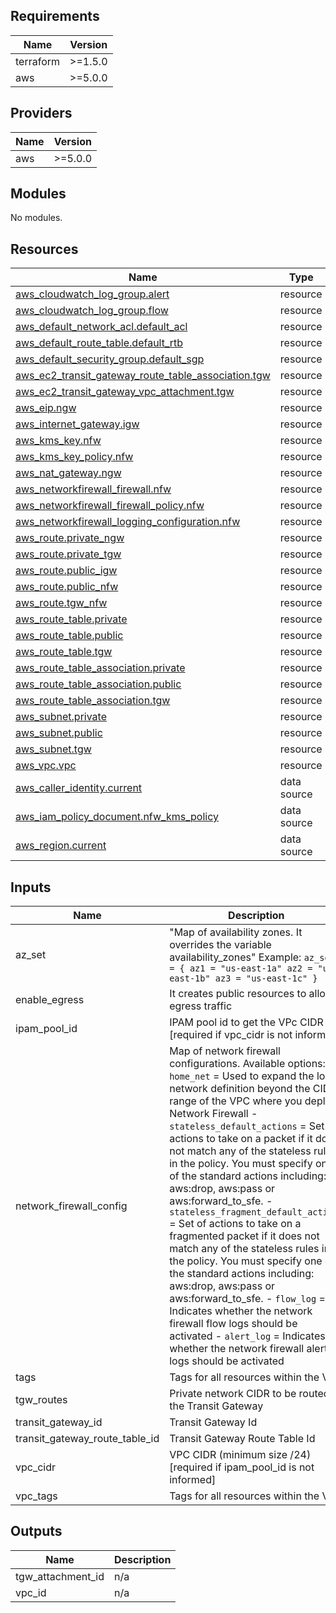 <!-- BEGIN_TF_DOCS -->
## Requirements

| Name | Version |
|------|---------|
| terraform | >=1.5.0 |
| aws | >=5.0.0 |

## Providers

| Name | Version |
|------|---------|
| aws | >=5.0.0 |

## Modules

No modules.

## Resources

| Name | Type |
|------|------|
| [aws_cloudwatch_log_group.alert](https://registry.terraform.io/providers/hashicorp/aws/latest/docs/resources/cloudwatch_log_group) | resource |
| [aws_cloudwatch_log_group.flow](https://registry.terraform.io/providers/hashicorp/aws/latest/docs/resources/cloudwatch_log_group) | resource |
| [aws_default_network_acl.default_acl](https://registry.terraform.io/providers/hashicorp/aws/latest/docs/resources/default_network_acl) | resource |
| [aws_default_route_table.default_rtb](https://registry.terraform.io/providers/hashicorp/aws/latest/docs/resources/default_route_table) | resource |
| [aws_default_security_group.default_sgp](https://registry.terraform.io/providers/hashicorp/aws/latest/docs/resources/default_security_group) | resource |
| [aws_ec2_transit_gateway_route_table_association.tgw](https://registry.terraform.io/providers/hashicorp/aws/latest/docs/resources/ec2_transit_gateway_route_table_association) | resource |
| [aws_ec2_transit_gateway_vpc_attachment.tgw](https://registry.terraform.io/providers/hashicorp/aws/latest/docs/resources/ec2_transit_gateway_vpc_attachment) | resource |
| [aws_eip.ngw](https://registry.terraform.io/providers/hashicorp/aws/latest/docs/resources/eip) | resource |
| [aws_internet_gateway.igw](https://registry.terraform.io/providers/hashicorp/aws/latest/docs/resources/internet_gateway) | resource |
| [aws_kms_key.nfw](https://registry.terraform.io/providers/hashicorp/aws/latest/docs/resources/kms_key) | resource |
| [aws_kms_key_policy.nfw](https://registry.terraform.io/providers/hashicorp/aws/latest/docs/resources/kms_key_policy) | resource |
| [aws_nat_gateway.ngw](https://registry.terraform.io/providers/hashicorp/aws/latest/docs/resources/nat_gateway) | resource |
| [aws_networkfirewall_firewall.nfw](https://registry.terraform.io/providers/hashicorp/aws/latest/docs/resources/networkfirewall_firewall) | resource |
| [aws_networkfirewall_firewall_policy.nfw](https://registry.terraform.io/providers/hashicorp/aws/latest/docs/resources/networkfirewall_firewall_policy) | resource |
| [aws_networkfirewall_logging_configuration.nfw](https://registry.terraform.io/providers/hashicorp/aws/latest/docs/resources/networkfirewall_logging_configuration) | resource |
| [aws_route.private_ngw](https://registry.terraform.io/providers/hashicorp/aws/latest/docs/resources/route) | resource |
| [aws_route.private_tgw](https://registry.terraform.io/providers/hashicorp/aws/latest/docs/resources/route) | resource |
| [aws_route.public_igw](https://registry.terraform.io/providers/hashicorp/aws/latest/docs/resources/route) | resource |
| [aws_route.public_nfw](https://registry.terraform.io/providers/hashicorp/aws/latest/docs/resources/route) | resource |
| [aws_route.tgw_nfw](https://registry.terraform.io/providers/hashicorp/aws/latest/docs/resources/route) | resource |
| [aws_route_table.private](https://registry.terraform.io/providers/hashicorp/aws/latest/docs/resources/route_table) | resource |
| [aws_route_table.public](https://registry.terraform.io/providers/hashicorp/aws/latest/docs/resources/route_table) | resource |
| [aws_route_table.tgw](https://registry.terraform.io/providers/hashicorp/aws/latest/docs/resources/route_table) | resource |
| [aws_route_table_association.private](https://registry.terraform.io/providers/hashicorp/aws/latest/docs/resources/route_table_association) | resource |
| [aws_route_table_association.public](https://registry.terraform.io/providers/hashicorp/aws/latest/docs/resources/route_table_association) | resource |
| [aws_route_table_association.tgw](https://registry.terraform.io/providers/hashicorp/aws/latest/docs/resources/route_table_association) | resource |
| [aws_subnet.private](https://registry.terraform.io/providers/hashicorp/aws/latest/docs/resources/subnet) | resource |
| [aws_subnet.public](https://registry.terraform.io/providers/hashicorp/aws/latest/docs/resources/subnet) | resource |
| [aws_subnet.tgw](https://registry.terraform.io/providers/hashicorp/aws/latest/docs/resources/subnet) | resource |
| [aws_vpc.vpc](https://registry.terraform.io/providers/hashicorp/aws/latest/docs/resources/vpc) | resource |
| [aws_caller_identity.current](https://registry.terraform.io/providers/hashicorp/aws/latest/docs/data-sources/caller_identity) | data source |
| [aws_iam_policy_document.nfw_kms_policy](https://registry.terraform.io/providers/hashicorp/aws/latest/docs/data-sources/iam_policy_document) | data source |
| [aws_region.current](https://registry.terraform.io/providers/hashicorp/aws/latest/docs/data-sources/region) | data source |

## Inputs

| Name | Description | Type | Default | Required |
|------|-------------|------|---------|:--------:|
| az\_set | "Map of availability zones. It overrides the variable availability\_zones" Example: ```az_set = { az1 = "us-east-1a" az2 = "us-east-1b" az3 = "us-east-1c" }``` | `map(string)` | `{}` | no |
| enable\_egress | It creates public resources to allow egress traffic | `bool` | `true` | no |
| ipam\_pool\_id | IPAM pool id to get the VPc CIDR [required if vpc\_cidr is not informed] | `string` | `null` | no |
| network\_firewall\_config | Map of network firewall configurations.  Available options:   - `home_net`                = Used to expand the local network definition beyond the CIDR range of the VPC where you deploy Network Firewall   - `stateless_default_actions`           = Set of actions to take on a packet if it does not match any of the stateless rules in the policy.                                             You must specify one of the standard actions including: aws:drop, aws:pass or aws:forward\_to\_sfe.   - `stateless_fragment_default_actions`  = Set of actions to take on a fragmented packet if it does not match any of the stateless rules in the policy.                                             You must specify one of the standard actions including: aws:drop, aws:pass or aws:forward\_to\_sfe.   - `flow_log`                            = Indicates whether the network firewall flow logs should be activated   - `alert_log`                           = Indicates whether the network firewall alert logs should be activated | ```object( { home_net = optional(list(string)) stateless_default_actions = optional(string) stateless_fragment_default_actions = optional(string) flow_log = optional(bool) alert_log = optional(bool) } )``` | ```{ "alert_log": true, "flow_log": true, "home_net": null, "stateless_default_actions": "aws:forward_to_sfe", "stateless_fragment_default_actions": "aws:forward_to_sfe" }``` | no |
| tags | Tags for all resources within the VPC | `map(string)` | `{}` | no |
| tgw\_routes | Private network CIDR to be routed to the Transit Gateway | `list(string)` | ```[ "10.0.0.0/8", "172.16.0.0/12", "192.168.0.0/16" ]``` | no |
| transit\_gateway\_id | Transit Gateway Id | `string` | n/a | yes |
| transit\_gateway\_route\_table\_id | Transit Gateway Route Table Id | `string` | n/a | yes |
| vpc\_cidr | VPC CIDR (minimum size /24) [required if ipam\_pool\_id is not informed] | `string` | `null` | no |
| vpc\_tags | Tags for all resources within the VPC | `map(string)` | `{}` | no |

## Outputs

| Name | Description |
|------|-------------|
| tgw\_attachment\_id | n/a |
| vpc\_id | n/a |
<!-- END_TF_DOCS -->